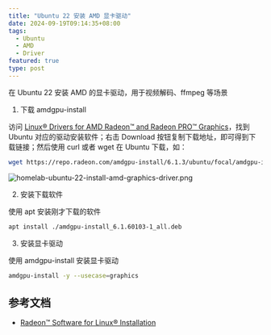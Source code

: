 ```yaml
---
title: "Ubuntu 22 安装 AMD 显卡驱动"
date: 2024-09-19T09:14:35+08:00
tags:
  - Ubuntu
  - AMD
  - Driver
featured: true
type: post
---
```


在 Ubuntu 22 安装 AMD 的显卡驱动，用于视频解码、ffmpeg 等场景

1. 下载 amdgpu-install

访问 [Linux® Drivers for AMD Radeon™ and Radeon PRO™ Graphics](https://www.amd.com/en/support/download/linux-drivers.html#linux-for-radeon-pro)，找到 Ubuntu 对应的驱动安装软件；右击 Download 按钮复制下载地址，即可得到下载链接；然后使用 curl 或者 wget 在 Ubuntu 下载，如：

```bash
wget https://repo.radeon.com/amdgpu-install/6.1.3/ubuntu/focal/amdgpu-install_6.1.60103-1_all.deb
```

![homelab-ubuntu-22-install-amd-graphics-driver.png](https://img.hellowood.dev/picture/homelab-ubuntu-22-install-amd-graphics-driver.png)

2. 安装下载软件

使用 apt 安装刚才下载的软件

```bash
apt install ./amdgpu-install_6.1.60103-1_all.deb
```

3. 安装显卡驱动

使用 amdgpu-install 安装显卡驱动

```bash
amdgpu-install -y --usecase=graphics
```

## 参考文档

- [Radeon™ Software for Linux® Installation](https://amdgpu-install.readthedocs.io/en/latest/index.html)
